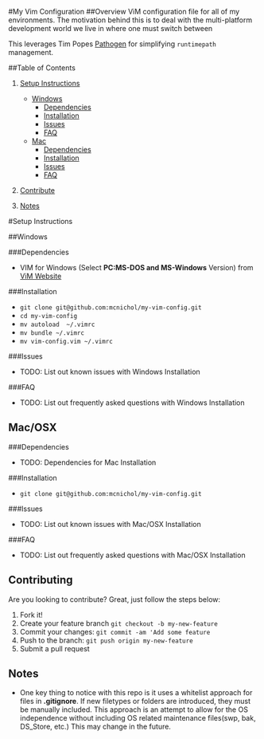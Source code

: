 #My Vim Configuration
##<a id="overview"></a>Overview
ViM configuration file for all of my environments.  The motivation behind this is to deal with the multi-platform development world we live in where one must switch between 

This leverages Tim Popes [Pathogen](https://github.com/tpope/vim-pathogen) for simplifying `runtimepath` management.

##Table of Contents
1. [Setup Instructions](#setup)
    - [Windows](#windows)
        - [Dependencies](#win-deps)
        - [Installation](#win-install)
        - [Issues](#win-issues)
        - [FAQ](#win-faq")
    - [Mac](#mac)
        - [Dependencies](#mac-deps)
        - [Installation](#mac-install)
        - [Issues](#mac-issues)
        - [FAQ](#mac-faq")

2. [Contribute](#contribute)
3. [Notes](#notes)

#<a id="setup"></a>Setup Instructions

##<a id="windows"></a>Windows

###<a id="win-deps"></a>Dependencies
* VIM for Windows (Select **PC:MS-DOS and MS-Windows** Version) from [ViM Website](http://www.vim.org/download.php) 

###<a id="win-install"></a>Installation
* `git clone git@github.com:mcnichol/my-vim-config.git`
* `cd my-vim-config`
* `mv autoload  ~/.vimrc`
* `mv bundle ~/.vimrc`
* `mv vim-config.vim ~/.vimrc`

###<a id="win-issues"></a>Issues
* TODO: List out known issues with Windows Installation

###<a id="win-faq"></a>FAQ
* TODO: List out frequently asked questions with Windows Installation

## <a id="mac"></a>Mac/OSX

###<a id="mac-deps"></a>Dependencies
* TODO: Dependencies for Mac Installation

###<a id="mac-install"></a>Installation
* `git clone git@github.com:mcnichol/my-vim-config.git`

###<a id="mac-issues"></a>Issues
* TODO: List out known issues with Mac/OSX Installation

###<a id="mac-faq"></a>FAQ
* TODO: List out frequently asked questions with Mac/OSX Installation

## <a id="contribute"></a>Contributing
Are you looking to contribute?  Great, just follow the steps below:

1. Fork it!
2. Create your feature branch `git checkout -b my-new-feature`
3. Commit your changes: `git commit -am 'Add some feature`
4. Push to the branch: `git push origin my-new-feature`
5. Submit a pull request

## Notes

* One key thing to notice with this repo is it uses a whitelist approach for files in **.gitignore**.  If new filetypes or folders are introduced, they must be manually included.  This approach is an attempt to allow for the OS independence without including OS related maintenance files(swp, bak, DS_Store, etc.)  This may change in the future.
